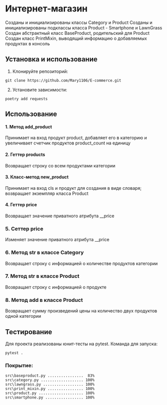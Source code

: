# Интернет-магазин

Созданы и инициализированы классы Category и Product
Созданы и инициализированы подклассы класса Product - Smartphone и LawnGrass
Создан абстрактный класс BaseProduct, родительский для Product
Создан класс PrintMixin, выводящий информацию о добавляемых продуктах в консоль


## Установка и использование
1. Клонируйте репозиторий:
```
git clone https://github.com/Mary1106/E-commerce.git
```
2. Установите зависимости:
```
poetry add requests
```

## Использование

#### 1. Метод add_product
Принимает на вход продукт product, добавляет его в категорию и увеличивает счетчик продуктов product_count на единицу

#### 2. Геттер products
Возвращает строку со всем продуктами категории

#### 3. Класс-метод new_product
Принимает на вход cls и продукт для создания в виде словаря; возвращает экземпляр класса Product

#### 4. Геттер price
Возвращает значение приватного атрибута __price

### 5. Сеттер price
Изменяет значение приватного атрибута __price

### 6. Метод __str__ в классе Category
Возвращает строку с информацией о количестве продуктов категории

### 7. Метод __str__ в классе Product
Возвращает строку с информацией о продукте

### 8. Метод __add__ в классе Product
Возвращает сумму произведений цены на количество двух продуктов одной категории


## Тестирование
Для проекта реализованы юнит-тесты на pytest. 
Команда для запуска:
```
pytest .
```
### Покрытие:
```
src\baseproduct.py ................  83%
src\category.py ................... 100%
src\lawngrass.py .................. 100%
src\print_mixin.py ................ 100%
src\product.py .................... 100%
src\smartphone.py ................. 100%
```